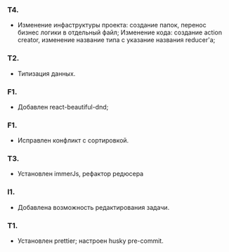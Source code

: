 
### T4. 
- Изменение инфаструктуры проекта: создание папок, перенос бизнес логики в отдельный файл; Изменение кода: создание action creator, 
изменение название типа с указание названия reducer'a; 
### T2. 
- Типизация данных.
### F1. 
- Добавлен react-beautiful-dnd;
### F1.
- Исправлен конфликт с сортировкой.
### T3.
- Установлен immerJs, рефактор редюсера
### I1. 
- Добавлена возможность редактирования задачи.
### T1.
- Установлен prettier; настроен husky pre-commit. 
